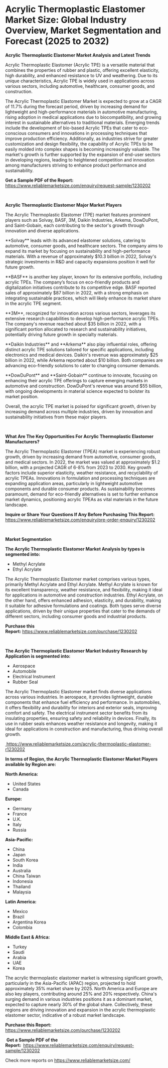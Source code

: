 <p><h1>Acrylic Thermoplastic Elastomer Market Size: Global Industry Overview, Market Segmentation and Forecast (2025 to 2032)</h1></p><p><strong>Acrylic Thermoplastic Elastomer Market Analysis and Latest Trends</strong></p>
<p><p>Acrylic Thermoplastic Elastomer (Acrylic TPE) is a versatile material that combines the properties of rubber and plastic, offering excellent elasticity, high durability, and enhanced resistance to UV and weathering. Due to its unique characteristics, Acrylic TPE is widely used in applications across various sectors, including automotive, healthcare, consumer goods, and construction.</p><p>The Acrylic Thermoplastic Elastomer Market is expected to grow at a CAGR of 11.7% during the forecast period, driven by increasing demand for lightweight and high-performance materials in automotive manufacturing, rising adoption in medical applications due to biocompatibility, and growing interest in sustainable alternatives to traditional materials. Emerging trends include the development of bio-based Acrylic TPEs that cater to eco-conscious consumers and innovations in processing techniques that improve production efficiency. Additionally, as industries strive for greater customization and design flexibility, the capability of Acrylic TPEs to be easily molded into complex shapes is becoming increasingly valuable. The market's growth is further supported by the expansion of end-user sectors in developing regions, leading to heightened competition and innovation among manufacturers striving to enhance product performance and sustainability.</p></p>
<p><strong>Get a Sample PDF of the Report:&nbsp;</strong> <a href="https://www.reliablemarketsize.com/enquiry/request-sample/1230202?utm_campaign=1911&utm_medium=2&utm_source=Github&utm_content=ia&utm_term=03022025&utm_id=acrylic-thermoplastic-elastomer">https://www.reliablemarketsize.com/enquiry/request-sample/1230202</a></p>
<p>&nbsp;</p>
<p><strong>Acrylic Thermoplastic Elastomer Major Market Players</strong></p>
<p><p>The Acrylic Thermoplastic Elastomer (TPE) market features prominent players such as Solvay, BASF, 3M, Daikin Industries, Arkema, DowDuPont, and Saint-Gobain, each contributing to the sector's growth through innovation and diverse applications.</p><p>**Solvay** leads with its advanced elastomer solutions, catering to automotive, consumer goods, and healthcare sectors. The company aims to expand its market by focusing on sustainability and high-performance materials. With a revenue of approximately $10.3 billion in 2022, Solvay's strategic investments in R&D and capacity expansions position it well for future growth.</p><p>**BASF** is another key player, known for its extensive portfolio, including acrylic TPEs. The company’s focus on eco-friendly products and digitalization initiatives contribute to its competitive edge. BASF reported sales of approximately $87 billion in 2022, with a strong emphasis on integrating sustainable practices, which will likely enhance its market share in the acrylic TPE segment.</p><p>**3M**, recognized for innovation across various sectors, leverages its extensive research capabilities to develop high-performance acrylic TPEs. The company's revenue reached about $35 billion in 2022, with a significant portion allocated to research and sustainability initiatives, potentially driving future growth in specialty materials.</p><p>**Daikin Industries** and **Arkema** also play influential roles, offering distinct acrylic TPE solutions tailored for specific applications, including electronics and medical devices. Daikin's revenue was approximately $25 billion in 2022, while Arkema reported about $10 billion. Both companies are advancing eco-friendly solutions to cater to changing consumer demands.</p><p>**DowDuPont** and **Saint-Gobain** continue to innovate, focusing on enhancing their acrylic TPE offerings to capture emerging markets in automotive and construction. DowDuPont's revenue was around $55 billion, with ongoing developments in material science expected to bolster its market position.</p><p>Overall, the acrylic TPE market is poised for significant growth, driven by increasing demand across multiple industries, driven by innovation and sustainability initiatives from these major players.</p></p>
<p>&nbsp;</p>
<p><strong>What Are The Key Opportunities For Acrylic Thermoplastic Elastomer Manufacturers?</strong></p>
<p><p>The Acrylic Thermoplastic Elastomer (TPEA) market is experiencing robust growth, driven by increasing demand from automotive, consumer goods, and medical sectors. In 2022, the market was valued at approximately $1.2 billion, with a projected CAGR of 6-8% from 2023 to 2030. Key growth factors include superior elasticity, weather resistance, and recyclability of acrylic TPEAs. Innovations in formulation and processing techniques are expanding application areas, particularly in lightweight automotive components and durable consumer products. As sustainability becomes paramount, demand for eco-friendly alternatives is set to further enhance market dynamics, positioning acrylic TPEAs as vital materials in the future landscape.</p></p>
<p><strong>Inquire or Share Your Questions If Any Before Purchasing This Report:</strong> <a href="https://www.reliablemarketsize.com/enquiry/pre-order-enquiry/1230202?utm_campaign=1911&utm_medium=2&utm_source=Github&utm_content=ia&utm_term=03022025&utm_id=acrylic-thermoplastic-elastomer">https://www.reliablemarketsize.com/enquiry/pre-order-enquiry/1230202</a></p>
<p>&nbsp;</p>
<p><strong>Market Segmentation</strong></p>
<p><strong>The Acrylic Thermoplastic Elastomer Market Analysis by types is segmented into:</strong></p>
<p><ul><li>Methyl Acrylate</li><li>Ethyl Acrylate</li></ul></p>
<p><p>The Acrylic Thermoplastic Elastomer market comprises various types, primarily Methyl Acrylate and Ethyl Acrylate. Methyl Acrylate is known for its excellent transparency, weather resistance, and flexibility, making it ideal for applications in automotive and construction industries. Ethyl Acrylate, on the other hand, offers enhanced adhesion, elasticity, and durability, making it suitable for adhesive formulations and coatings. Both types serve diverse applications, driven by their unique properties that cater to the demands of different sectors, including consumer goods and industrial products.</p></p>
<p><strong>Purchase this Report:&nbsp;</strong><a href="https://www.reliablemarketsize.com/purchase/1230202?utm_campaign=1911&utm_medium=2&utm_source=Github&utm_content=ia&utm_term=03022025&utm_id=acrylic-thermoplastic-elastomer">https://www.reliablemarketsize.com/purchase/1230202</a></p>
<p>&nbsp;</p>
<p><strong>The Acrylic Thermoplastic Elastomer Market Industry Research by Application is segmented into:</strong></p>
<p><ul><li>Aerospace</li><li>Automobile</li><li>Electrical Instrument</li><li>Rubber Seal</li></ul></p>
<p><p>The Acrylic Thermoplastic Elastomer market finds diverse applications across various industries. In aerospace, it provides lightweight, durable components that enhance fuel efficiency and performance. In automobiles, it offers flexibility and durability for interiors and exterior seals, improving comfort and safety. The electrical instrument sector benefits from its insulating properties, ensuring safety and reliability in devices. Finally, its use in rubber seals enhances weather resistance and longevity, making it ideal for applications in construction and manufacturing, thus driving overall growth.</p></p>
<p><a href="https://www.reliablemarketsize.com/acrylic-thermoplastic-elastomer-r1230202?utm_campaign=1911&utm_medium=2&utm_source=Github&utm_content=ia&utm_term=03022025&utm_id=acrylic-thermoplastic-elastomer">&nbsp;https://www.reliablemarketsize.com/acrylic-thermoplastic-elastomer-r1230202</a></p>
<p><strong>In terms of Region, the Acrylic Thermoplastic Elastomer Market Players available by Region are:</strong></p>
<p>
    <p> <strong> North America: </strong>
        <ul>
            <li>United States</li>
            <li>Canada</li>
        </ul>
        </p> 
    <p> <strong> Europe: </strong>
        <ul>
            <li>Germany</li>
            <li>France</li>
            <li>U.K.</li>
            <li>Italy</li>
            <li>Russia</li>
        </ul>
        </p> 
    <p> <strong> Asia-Pacific: </strong>
        <ul>
            <li>China</li>
            <li>Japan</li>
            <li>South Korea</li>
            <li>India</li>
            <li>Australia</li>
            <li>China Taiwan</li>
            <li>Indonesia</li>
            <li>Thailand</li>
            <li>Malaysia</li>
        </ul>
        </p> 
    <p> <strong> Latin America: </strong>
        <ul>
            <li>Mexico</li>
            <li>Brazil</li>
            <li>Argentina Korea</li>
            <li>Colombia</li>
        </ul>
        </p> 
    <p> <strong> Middle East & Africa: </strong>
        <ul>
            <li>Turkey</li>
            <li>Saudi</li>
            <li>Arabia</li>
            <li>UAE</li>
            <li>Korea</li>
        </ul>
    </p>
    </p>
<p><p>The acrylic thermoplastic elastomer market is witnessing significant growth, particularly in the Asia-Pacific (APAC) region, projected to hold approximately 35% market share by 2025. North America and Europe are also key players, contributing around 25% and 20% respectively. China's surging demand in various industries positions it as a dominant market, expected to capture nearly 30% of the global share. Collectively, these regions are driving innovation and expansion in the acrylic thermoplastic elastomer sector, indicative of a robust market landscape.</p></p>
<p><strong>Purchase this Report: </strong><a href="https://www.reliablemarketsize.com/purchase/1230202?utm_campaign=1911&utm_medium=2&utm_source=Github&utm_content=ia&utm_term=03022025&utm_id=acrylic-thermoplastic-elastomer">https://www.reliablemarketsize.com/purchase/1230202</a></p>
<p>&nbsp;<strong>Get a Sample PDF of the Report:&nbsp;&nbsp;</strong><a href="https://www.reliablemarketsize.com/enquiry/request-sample/1230202?utm_campaign=1911&utm_medium=2&utm_source=Github&utm_content=ia&utm_term=03022025&utm_id=acrylic-thermoplastic-elastomer">https://www.reliablemarketsize.com/enquiry/request-sample/1230202</a></p>
<p><strong></strong></p>
<p>Check more reports on <a href="https://www.reliablemarketsize.com/?utm_campaign=1911&utm_medium=2&utm_source=Github&utm_content=ia&utm_term=03022025&utm_id=acrylic-thermoplastic-elastomer">https://www.reliablemarketsize.com/</a></p>